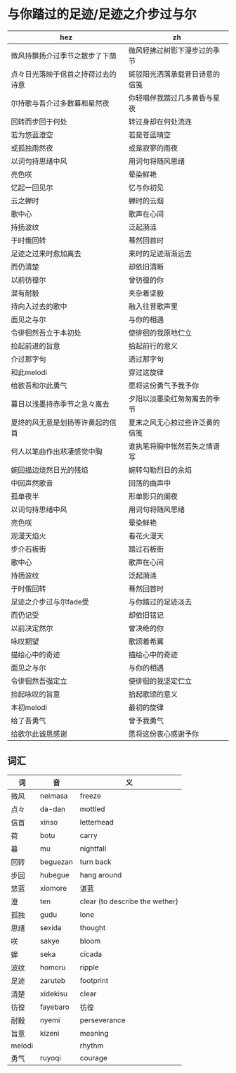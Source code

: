 # 与你踏过的足迹/足迹之介步过与尔

|hez|zh|
|-|-|
|微风持飘扬介过季节之散步了下荫|微风轻拂过树影下漫步过的季节|
|点々日光落映于信首之持荷过去的诗意|斑驳阳光洒落承载昔日诗意的信笺|
|尔持歌与吾介过多数暮和星然夜|你轻唱伴我踏过几多黄昏与星夜|
|回转而步回于何处|转过身却在何处流连|
|若为悠蓝澄空|若是苍蓝晴空|
|或孤独雨然夜|或是寂寥的雨夜|
|以词句持思绪中风|用词句将随风思绪|
|亮色咲|晕染鲜艳|
|忆起一回见尔|忆与你初见|
|云之蝉时|蝉时的云烟|
|歌中心|歌声在心间|
|持扬波纹|泛起漪涟|
|于时俄回转|蓦然回首时|
|足迹之过来时愈加离去|来时的足迹渐渐远去|
|而仍清楚|却依旧清晰|
|以前彷徨尔|曾彷徨的你|
|混有耐毅|夹杂着坚毅|
|持向入过去的歌中|融入往昔歌声里|
|面见之与尔|与你的相遇|
|令徘徊然吾立于本初处|使徘徊的我原地伫立|
|捡起前进的旨意|拾起前行的意义|
|介过那字句|透过那字句|
|和此melodi|穿过这旋律|
|给欲吾和尔此勇气|愿将这份勇气予我予你|
|暮日以浅墨持赤季节之急々离去|夕阳以淡墨染红匆匆离去的季节|
|夏终的风无意是划扬等许黄起的信首|夏末之风无心掠过些许泛黄的信笺|
|何人以笔曲作出悲凄感觉中胸|谁执笔将胸中怅然若失之情谱写|
|婉回描边烧然日光的残焰|婉转勾勒烈日的余焰|
|中回声然歌音|回荡的曲声中|
|孤单夜半|形单影只的阑夜|
|以词句持思绪中风|用词句将随风思绪|
|亮色咲|晕染鲜艳|
|观漫天焰火|看花火漫天|
|步介石板街|踏过石板街|
|歌中心|歌声在心间|
|持扬波纹|泛起漪涟|
|于时俄回转|蓦然回首时|
|足迹之介步过与尔fade受|与你踏过的足迹淡去|
|而仍记受|却依旧铭记|
|以前决定然尔|曾决绝的你|
|咏叹期望|歌颂着希冀|
|描绘心中的奇迹|描绘心中的奇迹|
|面见之与尔|与你的相遇|
|令徘徊然吾强定立|使徘徊的我坚定伫立|
|捡起咏叹的旨意|拾起歌颂的意义|
|本初melodi|最初的旋律|
|给了吾勇气|曾予我勇气|
|给欲尔此诚恳感谢|愿将这份衷心感谢予你|

## 词汇

|词|音|义|
|-|-|-|
|微风|neimasa|freeze|
|点々|da-dan|mottled|
|信首|xinso|letterhead|
|荷|botu|carry|
|暮|mu|nightfall|
|回转|beguezan|turn back|
|步回|hubegue|hang around|
|悠蓝|xiomore|湛蓝|
|澄|ten|clear (to describe the wether)|
|孤独|gudu|lone|
|思绪|sexida|thought|
|咲|sakye|bloom|
|蝉|seka|cicada|
|波纹|homoru|ripple|
|足迹|zaruteb|footprint|
|清楚|xidekisu|clear|
|彷徨|fayebaro|彷徨|
|耐毅|nyemi|perseverance|
|旨意|kizeni|meaning|
|melodi||rhythm|
|勇气|ruyoqi|courage|